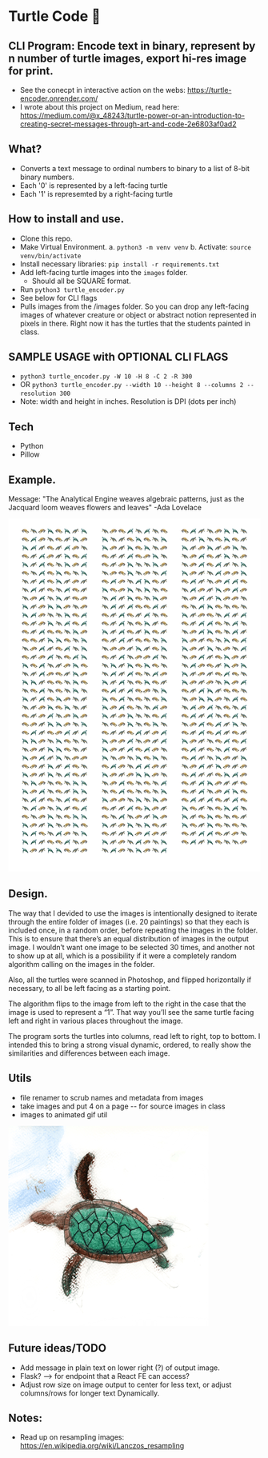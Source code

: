 # Turtle Code 🐢

## CLI Program: Encode text in binary, represent by n number of turtle images, export hi-res image for print.
- See the conecpt in interactive action on the webs: https://turtle-encoder.onrender.com/
- I wrote about this project on Medium, read here: https://medium.com/@x_48243/turtle-power-or-an-introduction-to-creating-secret-messages-through-art-and-code-2e6803af0ad2

## What?

- Converts a text message to ordinal numbers to binary to a list of 8-bit binary numbers. 
- Each '0' is represented by a left-facing turtle
- Each '1' is represemted by a right-facing turtle

## How to install and use.
- Clone this repo.
- Make Virtual Environment.
    a. `python3 -m venv venv`
    b. Activate: `source venv/bin/activate`
- Install necessary libraries: `pip install -r requirements.txt`
- Add left-facing turtle images into the `images` folder. 
    - Should all be SQUARE format.
- Run `python3 turtle_encoder.py`
- See below for CLI flags
- Pulls images from the /images folder. So you can drop any left-facing images of whatever creature or object or abstract notion represented in pixels in there. Right now it has the turtles that the students painted in class.

## SAMPLE USAGE with OPTIONAL CLI FLAGS
- `python3 turtle_encoder.py -W 10 -H 8 -C 2 -R 300`
- OR `python3 turtle_encoder.py --width 10 --height 8 --columns 2 --resolution 300`
- Note: width and height in inches. Resolution is DPI (dots per inch)

## Tech

- Python
- Pillow

## Example.

Message: "The Analytical Engine weaves algebraic patterns, just as the Jacquard loom weaves flowers and leaves" -Ada Lovelace

![lots of turtles in 3 columns](out/ada_quote.jpg)

## Design.

The way that I devided to use the images is intentionally designed to iterate through the entire folder of images (i.e. 20 paintings) so that they each is included once, in a random order, before repeating the images in the folder. This is to ensure that there’s an equal distribution of images in the output image. I wouldn’t want one image to be selected 30 times, and another not to show up at all, which is a possibility if it were a completely random algorithm calling on the images in the folder. 

Also, all the turtles were scanned in Photoshop, and flipped horizontally if necessary, to all be left facing as a starting point.

The algorithm flips to the image from left to the right in the case that the image is used to represent a “1”. That way you’ll see the same turtle facing left and right in various places throughout the image. 

The program sorts the turtles into columns, read left to right, top to bottom. I intended this to bring a strong visual dynamic, ordered, to really show the similarities and differences between each image. 

## Utils
- file renamer to scrub names and metadata from images
- take images and put 4 on a page -- for source images in class
- images to animated gif util

![animated_turtles](util/GIF_OUT/animated.gif)

## Future ideas/TODO

- Add message in plain text on lower right (?) of output image.
- Flask? --> for endpoint that a React FE can access?
- Adjust row size on image output to center for less text, or adjust columns/rows for longer text Dynamically.

## Notes:

- Read up on resampling images: https://en.wikipedia.org/wiki/Lanczos_resampling